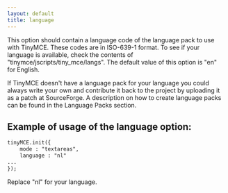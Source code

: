 ```yaml
---
layout: default
title: language
---
```


This option should contain a language code of the language pack to use with TinyMCE. These codes are in ISO-639-1 format. To see if your language is available, check the contents of "tinymce/jscripts/tiny_mce/langs". The default value of this option is "en" for English.

If TinyMCE doesn't have a language pack for your language you could always write your own and contribute it back to the project by uploading it as a patch at SourceForge. A description on how to create language packs can be found in the Language Packs section.

## Example of usage of the language option:

```html
tinyMCE.init({
	mode : "textareas",
	language : "nl"
...
});

```

Replace "nl" for your language.
